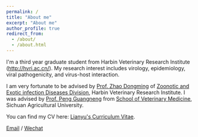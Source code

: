 ```yaml
---
permalink: /
title: "About me"
excerpt: "About me"
author_profile: true
redirect_from: 
  - /about/
  - /about.html
---
```


I'm a third year graduate student from Harbin Veterinary Research Institute (http://hvri.ac.cn/). My research interest includes virology, epidemiology, viral pathogenicity, and virus-host interaction.

I am very fortunate to be advised by [Prof. Zhao Dongming](http://hvri.ac.cn/zzjg/cxtd/zyrsghbylxwlbyjcxtd/tdcy1/147003.htm) of [Zoonotic and Exotic infection Diseases Division](http://hvri.ac.cn/zzjg/cxtd/zyrsghbylxwlbyjcxtd/index.htm), Harbin Veterinary Research Institute. I was advised by [Prof. Peng Guangneng](https://dyy.sicau.edu.cn/info/1008/1903.htm) from [School of Veterinary Medicine](https://dyy.sicau.edu.cn/index.htm), Sichuan Agricultural University.

You can find my CV here: [Lianyu's Curriculum Vitae](../assets/Curriculum_Vitae.pdf).

[Email](lianyu1216@gmail.com) / [Wechat](../images/wechat.jpg) 
